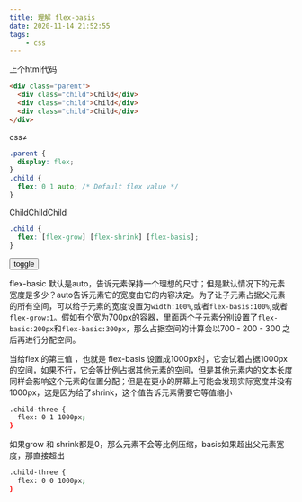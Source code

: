 ```yaml
---
title: 理解 flex-basis
date: 2020-11-14 21:52:55
tags:
    - css
---
```

上个html代码
```html
<div class="parent">
  <div class="child">Child</div>
  <div class="child">Child</div>
  <div class="child">Child</div>
</div>
```
css≠
```css
.parent {
  display: flex;
}
.child {
  flex: 0 1 auto; /* Default flex value */
}
```
<html>
<style>
body{
    body {
  font-family: -apple-system, BlinkMacSystemFont, "Segoe UI", Roboto, Helvetica,
    Arial, sans-serif, "Apple Color Emoji", "Segoe UI Emoji", "Segoe UI Symbol";
}
}
.parent {
  display: flex;
}
.child {
  flex: 0 1 auto; /* Default flex value */
  /* 上面的代码相当于是
  *flex-grow:0; flex-shrink:1;flex-basis:auto;s
  *
  */
}
.child-grow{
    flex:1 0 auto;
}
.child-flex{
    flex:1 1 auto
}
</style>
<div class="parent">
  <div class="child">Child</div>
  <div class="child">Child</div>
  <div class="child">Child</div>
</div>
</html>

```css
.child {
  flex: [flex-grow] [flex-shrink] [flex-basis];
}
```
<span id="showCssText"><span>



<button id="toggle">toggle</button>
<script>
const btn = document.getElementById("toggle");
btn.addEventListener('click',function(){
        const span = document.getElementById('showCssText');
        [...document.getElementsByClassName('child')].forEach(item=>{
            const classList = item.classList;
            // console.log(classList)
            if(classList.length === 1 ){
                classList.add('child-grow')
                span.innerText = 'flex:1 0 auto;'
            }else if(classList.length === 2){
                classList.add('child-flex')
                span.innerText = 'flex:1 1 auto'
            }else{
                classList.remove('child-flex')
                classList.remove('child-grow')
                span.innerText = 'flex: 0 1 auto; '
            }
        })
})
</script>


flex-basic 默认是auto，告诉元素保持一个理想的尺寸；但是默认情况下的元素宽度是多少？auto告诉元素它的宽度由它的内容决定。为了让子元素占据父元素的所有空间，可以给子元素的宽度设置为`width:100%`,或者`flex-basis:100%`,或者`flex-grow:1`。假如有个宽为700px的容器，里面两个子元素分别设置了`flex-basic:200px`和`flex-basic:300px`，那么占据空间的计算会以700 - 200 - 300 之后再进行分配空间。

当给flex 的第三值 ，也就是 flex-basis 设置成1000px时，它会试着占据1000px的空间，如果不行，它会等比例占据其他元素的空间，但是其他元素内的文本长度同样会影响这个元素的位置分配；但是在更小的屏幕上可能会发现实际宽度并没有1000px，这是因为给了shrink，这个值告诉元素需要它等值缩小
```bash
.child-three {
  flex: 0 1 1000px;
}
```

如果grow 和 shrink都是0，那么元素不会等比例压缩，basis如果超出父元素宽度，那直接超出
```bash
.child-three {
  flex: 0 0 1000px;
}
```